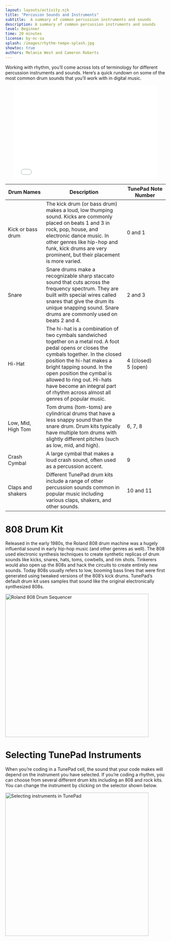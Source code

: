 ```yaml
---
layout: layouts/activity.njk
title: "Percusion Sounds and Instruments"
subtitle:  A summary of common percussion instruments and sounds
description: A summary of common percussion instruments and sounds
level: Beginner
time: 20 minutes
license: by-nc-sa
splash: /images/rhythm-tempo-splash.jpg
showtoc: true
authors: Melanie West and Cameron Roberts
---
```

Working with rhythm, you’ll come across lots of terminology for different percussion instruments and sounds. 
Here’s a quick rundown on some of the most common drum sounds that you’ll work with in digital music.

<iframe src="/interactives/drumkit/" style="width: 90%; height: auto; aspect-ratio: 20 / 13; border: none; margin: 0 auto; display: block;"></iframe>

| Drum&nbsp;Names | Description | TunePad&nbsp;Note Number |
| ---------- | ----------- | ------------------- |
| Kick or bass drum | The kick drum (or bass drum) makes a loud, low thumping sound. Kicks are commonly placed on beats 1 and 3 in rock, pop, house, and electronic dance music. In other genres like hip-hop and funk, kick drums are very prominent, but their placement is more varied. | 0 and 1 |
| Snare | Snare drums make a recognizable sharp staccato sound that cuts across the frequency spectrum. They are built with special wires called snares that give the drum its unique snapping sound. Snare drums are commonly used on beats 2 and 4. |	2 and 3 |
| Hi-Hat | The hi-hat is a combination of two cymbals sandwiched together on a metal rod. A foot pedal opens or closes the cymbals together. In the closed position the hi-hat makes a bright tapping sound. In the open position the cymbal is allowed to ring out. Hi-hats have become an integral part of rhythm across almost all genres of popular music. | 4 (closed)<br>5 (open) |
| Low, Mid, High Tom | Tom drums (tom-toms) are cylindrical drums that have a less snappy sound than the snare drum. Drum kits typically have multiple tom drums with slightly different pitches (such as low, mid, and high). | 6, 7, 8 |
| Crash Cymbal | A large cymbal that makes a loud crash sound, often used as a percussion accent. | 9 |
| Claps and shakers | Different TunePad drum kits include a range of other percussion sounds common in popular music including various claps, shakers, and other sounds. | 10 and 11 |

# 808 Drum Kit
Released in the early 1980s, the Roland 808 drum machine was a hugely influential sound in early hip-hop music (and other genres as well). The 808 used electronic synthesis techniques to create synthetic replicas of drum sounds like kicks, snares, hats, toms, cowbells, and rim shots. Tinkerers would also open up the 808s and hack the circuits to create entirely new sounds. Today 808s usually refers to low, booming bass lines that were first generated using tweaked versions of the 808’s kick drums. TunePad’s default drum kit uses samples that sound like the original electronically synthesized 808s. 

<img src="/images/Figure2.7.jpg" alt="Roland 808 Drum Sequencer" width="450">

# Selecting TunePad Instruments
When you’re coding in a TunePad cell, the sound that your code makes will depend on the instrument you have selected. If you’re coding a rhythm, you can choose from several different drum kits including an 808 and rock kits. You can change the instrument by clicking on the selector shown below.

<img src="/images/Figure2.8.png" alt="Selecting instruments in TunePad" width="450">
